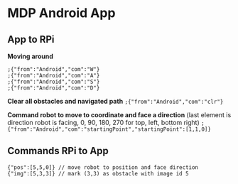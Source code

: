# MDP Android App

## App to RPi

**Moving around**
```
;{"from":"Android","com":"W"}
;{"from":"Android","com":"A"}
;{"from":"Android","com":"S"}
;{"from":"Android","com":"D"}
```

**Clear all obstacles and navigated path**
```;{"from":"Android","com":"clr"}```

**Command robot to move to coordinate and face a direction**
(last element is direction robot is facing, 0, 90, 180, 270 for top, left, bottom right)
```;{"from":"Android","com":"startingPoint","startingPoint":[1,1,0]}```

## Commands RPi to App
```
{"pos":[5,5,0]} // move robot to position and face direction
{"img":[5,3,3]} // mark (3,3) as obstacle with image id 5
```







